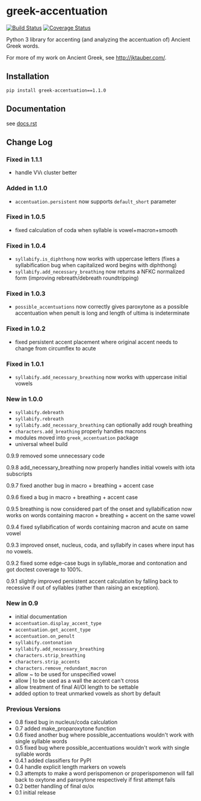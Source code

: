 # greek-accentuation

[![Build Status](https://travis-ci.org/jtauber/greek-accentuation.svg)](https://travis-ci.org/jtauber/greek-accentuation)
[![Coverage Status](https://coveralls.io/repos/jtauber/greek-accentuation/badge.svg?branch=master&service=github)](https://coveralls.io/github/jtauber/greek-accentuation?branch=master)

Python 3 library for accenting (and analyzing the accentuation of) Ancient
Greek words.

For more of my work on Ancient Greek, see <http://jktauber.com/>.


## Installation

    pip install greek-accentuation==1.1.0


## Documentation

see [docs.rst](https://github.com/jtauber/greek-accentuation/blob/master/docs.rst)


## Change Log

### Fixed in 1.1.1

* handle VVι cluster better

### Added in 1.1.0

* `accentuation.persistent` now supports `default_short` parameter

### Fixed in 1.0.5

* fixed calculation of coda when syllable is vowel+macron+smooth

### Fixed in 1.0.4

* `syllabify.is_diphthong` now works with uppercase letters (fixes a syllabification bug when capitalized word begins with diphthong)
* `syllabify.add_necessary_breathing` now returns a NFKC normalized form (improving rebreath/debreath roundtripping)

### Fixed in 1.0.3

* `possible_accentuations` now correctly gives paroxytone as a possible accentuation when penult is long and length of ultima is indeterminate

### Fixed in 1.0.2

* fixed persistent accent placement where original accent needs to change from circumflex to acute

### Fixed in 1.0.1

* `syllabify.add_necessary_breathing` now works with uppercase initial vowels

### New in 1.0.0

* `syllabify.debreath`
* `syllabify.rebreath`
* `syllabify.add_necessary_breathing` can optionally add rough breathing
* `characters.add_breathing` properly handles macrons
* modules moved into `greek_accentuation` package
* universal wheel build


0.9.9 removed some unnecessary code

0.9.8 add_necessary_breathing now properly handles initial vowels with iota
subscripts

0.9.7 fixed another bug in macro + breathing + accent case

0.9.6 fixed a bug in macro + breathing + accent case

0.9.5 breathing is now considered part of the onset and syllabification now
works on words containing macron + breathing + accent on the same vowel

0.9.4 fixed syllabification of words containing macron and acute on same vowel

0.9.3 improved onset, nucleus, coda, and syllabify in cases where input has no
vowels.

0.9.2 fixed some edge-case bugs in syllable_morae and contonation and got
doctest coverage to 100%.

0.9.1 slightly improved persistent accent calculation by falling back to
recessive if out of syllables (rather than raising an exception).


### New in 0.9

* initial documentation
* `accentuation.display_accent_type`
* `accentuation.get_accent_type`
* `accentuation.on_penult`
* `syllabify.contonation`
* `syllabify.add_necessary_breathing`
* `characters.strip_breathing`
* `characters.strip_accents`
* `characters.remove_redundant_macron`
* allow ~ to be used for unspecified vowel
* allow | to be used as a wall the accent can't cross
* allow treatment of final AI/OI length to be settable
* added option to treat unmarked vowels as short by default

### Previous Versions

* 0.8 fixed bug in nucleus/coda calculation
* 0.7 added make_proparoxytone function
* 0.6 fixed another bug where possible_accentuations wouldn't work with single
      syllable words
* 0.5 fixed bug where possible_accentuations wouldn't work with single syllable
      words
* 0.4.1 added classifiers for PyPI
* 0.4 handle explicit length markers on vowels
* 0.3 attempts to make a word perispomenon or properispomenon will fall back to
      oxytone and paroxytone respectively if first attempt fails
* 0.2 better handling of final αι/οι
* 0.1 initial release
